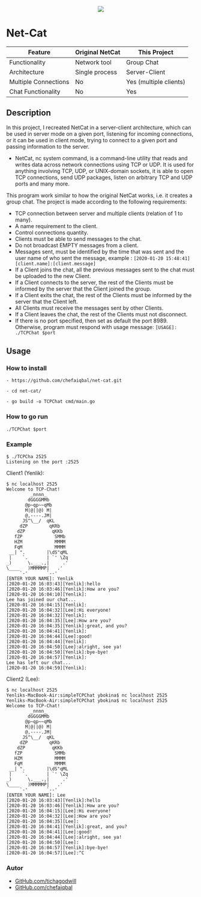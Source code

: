 <p align="center">
  <img src="https://img.icons8.com/color/96/000000/chat.png"/>
</p>


# Net-Cat


| Feature              | Original NetCat  | This Project           |
|--------------------- |----------------- |------------------------|
| Functionality        | Network tool     | Group Chat             |
| Architecture         | Single process   | Server-Client          |
| Multiple Connections | No               | Yes (multiple clients) |
| Chat Functionality   | No               | Yes                    |


## Description

In this project, I recreated NetCat in a server-client architecture, which can be used in server mode on a given port, listening for incoming connections, or it can be used in client mode, trying to connect to a given port and passing information to the server.

- NetCat, nc system command, is a command-line utility that reads and writes data across network connections using TCP or UDP. It is used for anything involving TCP, UDP, or UNIX-domain sockets, it is able to open TCP connections, send UDP packages, listen on arbitrary TCP and UDP ports and many more.

This program work similar to how the original NetCat works, i.e. it creates a group chat. The project is made according to the following requirements:
- TCP connection between server and multiple clients (relation of 1 to many).
- A name requirement to the client.
- Control connections quantity.
- Clients must be able to send messages to the chat.
- Do not broadcast EMPTY messages from a client.
- Messages sent, must be identified by the time that was sent and the user name of who sent the message, example : `[2020-01-20 15:48:41][client.name]:[client.message]`
- If a Client joins the chat, all the previous messages sent to the chat must be uploaded to the new Client.
- If a Client connects to the server, the rest of the Clients must be informed by the server that the Client joined the group.
- If a Client exits the chat, the rest of the Clients must be informed by the server that the Client left.
- All Clients must receive the messages sent by other Clients.
- If a Client leaves the chat, the rest of the Clients must not disconnect.
- If there is no port specified, then set as default the port 8989. Otherwise, program must respond with usage message: `[USAGE]: ./TCPChat $port`
## Usage

### How to install

```
- https://github.com/chefaiqbal/net-cat.git

- cd net-cat/

- go build -o TCPChat cmd/main.go 
```

### How to go run

```
./TCPChat $port 
```
### Example

```console
$ ./TCPCha 2525
Listening on the port :2525
```

Client1 (Yenlik):

```console
$ nc localhost 2525
Welcome to TCP-Chat!
         _nnnn_
        dGGGGMMb
       @p~qp~~qMb
       M|@||@) M|
       @,----.JM|
      JS^\__/  qKL
     dZP        qKRb
    dZP          qKKb
   fZP            SMMb
   HZM            MMMM
   FqM            MMMM
 __| ".        |\dS"qML
 |    `.       | `' \Zq
_)      \.___.,|     .'
\____   )MMMMMP|   .'
     `-'       `--'
[ENTER YOUR NAME]: Yenlik
[2020-01-20 16:03:43][Yenlik]:hello
[2020-01-20 16:03:46][Yenlik]:How are you?
[2020-01-20 16:04:10][Yenlik]:
Lee has joined our chat...
[2020-01-20 16:04:15][Yenlik]:
[2020-01-20 16:04:32][Lee]:Hi everyone!
[2020-01-20 16:04:32][Yenlik]:
[2020-01-20 16:04:35][Lee]:How are you?
[2020-01-20 16:04:35][Yenlik]:great, and you?
[2020-01-20 16:04:41][Yenlik]:
[2020-01-20 16:04:44][Lee]:good!
[2020-01-20 16:04:44][Yenlik]:
[2020-01-20 16:04:50][Lee]:alright, see ya!
[2020-01-20 16:04:50][Yenlik]:bye-bye!
[2020-01-20 16:04:57][Yenlik]:
Lee has left our chat...
[2020-01-20 16:04:59][Yenlik]:
```

Client2 (Lee):

```console
$ nc localhost 2525
Yenliks-MacBook-Air:simpleTCPChat ybokina$ nc localhost 2525
Yenliks-MacBook-Air:simpleTCPChat ybokina$ nc localhost 2525
Welcome to TCP-Chat!
         _nnnn_
        dGGGGMMb
       @p~qp~~qMb
       M|@||@) M|
       @,----.JM|
      JS^\__/  qKL
     dZP        qKRb
    dZP          qKKb
   fZP            SMMb
   HZM            MMMM
   FqM            MMMM
 __| ".        |\dS"qML
 |    `.       | `' \Zq
_)      \.___.,|     .'
\____   )MMMMMP|   .'
     `-'       `--'
[ENTER YOUR NAME]: Lee
[2020-01-20 16:03:43][Yenlik]:hello
[2020-01-20 16:03:46][Yenlik]:How are you?
[2020-01-20 16:04:15][Lee]:Hi everyone!
[2020-01-20 16:04:32][Lee]:How are you?
[2020-01-20 16:04:35][Lee]:
[2020-01-20 16:04:41][Yenlik]:great, and you?
[2020-01-20 16:04:41][Lee]:good!
[2020-01-20 16:04:44][Lee]:alright, see ya!
[2020-01-20 16:04:50][Lee]:
[2020-01-20 16:04:57][Yenlik]:bye-bye!
[2020-01-20 16:04:57][Lee]:^C
```



### Autor

* <a href="https://github.com/tichagodwill" target="_blank">GitHub.com/tichagodwill</a>
* <a href="https://github.com/chefaiqbal" target="_blank">GitHub.com/chefaiqbal</a>